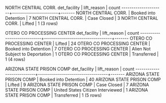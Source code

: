 NORTH CENTRAL CORR.
    det_facility     |      lift_reason      | count
---------------------+-----------------------+-------
 NORTH CENTRAL CORR. | Booked into Detention |     7
 NORTH CENTRAL CORR. | Case Closed           |     3
 NORTH CENTRAL CORR. | Lifted                |     1
(3 rows)

OTERO CO PROCESSING CENTER
        det_facility        |           lift_reason            | count
----------------------------+----------------------------------+-------
 OTERO CO PROCESSING CENTER | Lifted                           |    24
 OTERO CO PROCESSING CENTER | Booked into Detention            |     7
 OTERO CO PROCESSING CENTER | Alien Not Subject to Deportation |     1
 OTERO CO PROCESSING CENTER | Transferred                      |     1
(4 rows)

ARIZONA STATE PRISON COMP
       det_facility        |            lift_reason            | count
---------------------------+-----------------------------------+-------
 ARIZONA STATE PRISON COMP | Booked into Detention             |    40
 ARIZONA STATE PRISON COMP | Lifted                            |     9
 ARIZONA STATE PRISON COMP | Case Closed                       |     7
 ARIZONA STATE PRISON COMP | United States Citizen Interviewed |     1
 ARIZONA STATE PRISON COMP | Transferred                       |     1
(5 rows)
